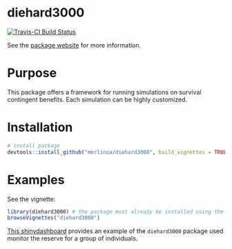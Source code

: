 # diehard3000

[![Travis-CI Build Status](https://travis-ci.org/merlinoa/insuree.svg?branch=master)](https://travis-ci.org/merlinoa/diehard3000)

See the [package website](http://merlinoa.github.io/insuree/) for more information. 

# Purpose

This package offers a framework for running simulations on survival contingent benefits.  Each simulation can be highly customized.

# Installation

```R
# install package
devtools::install_github("merlinoa/diehard3000", build_vignettes = TRUE)
```

# Examples

See the vignette:

```R
library(diehard3000) # the package must already be installed using the above instructions
browseVignettes("diehard3000")
```

[This shinydashboard](http://shiny.ractuary.com:3838/insuree-simulation/) provides an example of the `diehard3000` package used monitor the reserve for a group of individuals.
